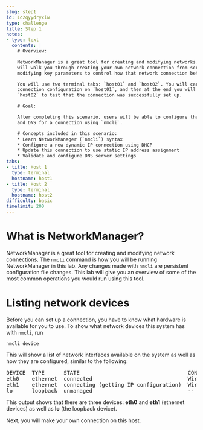 ```yaml
---
slug: step1
id: 1c2qyydryxiw
type: challenge
title: Step 1
notes:
- type: text
  contents: |
    # Overview:

    NetworkManager is a great tool for creating and modifying networks. This lab
    will walk you through creating your own network connection from scratch and
    modifying key parameters to control how that network connection behaves.

    You will use two terminal tabs: `host01` and `host02`. You will carry out the
    connection configuration on `host01`, and then at the end you will switch to
    `host02` to test that the connection was successfully set up.

    # Goal:

    After completing this scenario, users will be able to configure the IP, hostname,
    and DNS for a connection using `nmcli`.

    # Concepts included in this scenario:
    * Learn NetworkManager (`nmcli`) syntax
    * Configure a new dynamic IP connection using DHCP
    * Update this connection to use static IP address assignment
    * Validate and configure DNS server settings
tabs:
- title: Host 1
  type: terminal
  hostname: host1
- title: Host 2
  type: terminal
  hostname: host2
difficulty: basic
timelimit: 200
---
```

# What is NetworkManager?

NetworkManager is a great tool for creating and modifying network connections.
The `nmcli` command is how you will be running NetworkManager in this lab. Any changes
made with `nmcli` are persistent configuration file changes. This lab will give you an
overview of some of the most common operations you would run using this tool.

# Listing network devices

Before you can set up a connection, you have to know what hardware
is available for you to use. To show what network devices this system has with
`nmcli`, run

```
nmcli device
```

This will show a list of network interfaces available on the system as well as
how they are configured, similar to the following:

<pre class=file>
DEVICE  TYPE      STATE                                  CONNECTION
eth0    ethernet  connected                              Wired connection 1
eth1    ethernet  connecting (getting IP configuration)  Wired connection 2
lo      loopback  unmanaged                              --
</pre>

This output shows that there are three devices: __eth0__ and __eth1__ (ethernet devices)
as well as __lo__ (the loopback device).

Next, you will make your own connection on this host.
